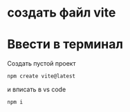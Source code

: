 # создать файл vite
# Ввести в терминал

Создать пустой проект

``` bash
npm create vite@latest
```

и вписать в vs code

``` bash
npm i
```
